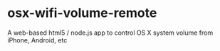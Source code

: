 osx-wifi-volume-remote
======================

A web-based html5 / node.js app to control OS X system volume from iPhone, Android, etc
